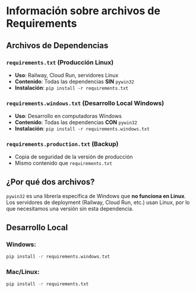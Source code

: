 # Información sobre archivos de Requirements

## Archivos de Dependencias

### `requirements.txt` (Producción Linux)
- **Uso**: Railway, Cloud Run, servidores Linux
- **Contenido**: Todas las dependencias **SIN** `pywin32`
- **Instalación**: `pip install -r requirements.txt`

### `requirements.windows.txt` (Desarrollo Local Windows)
- **Uso**: Desarrollo en computadoras Windows
- **Contenido**: Todas las dependencias **CON** `pywin32`
- **Instalación**: `pip install -r requirements.windows.txt`

### `requirements.production.txt` (Backup)
- Copia de seguridad de la versión de producción
- Mismo contenido que `requirements.txt`

## ¿Por qué dos archivos?

`pywin32` es una librería específica de Windows que **no funciona en Linux**. Los servidores de deployment (Railway, Cloud Run, etc.) usan Linux, por lo que necesitamos una versión sin esta dependencia.

## Desarrollo Local

### Windows:
```bash
pip install -r requirements.windows.txt
```

### Mac/Linux:
```bash
pip install -r requirements.txt
```

